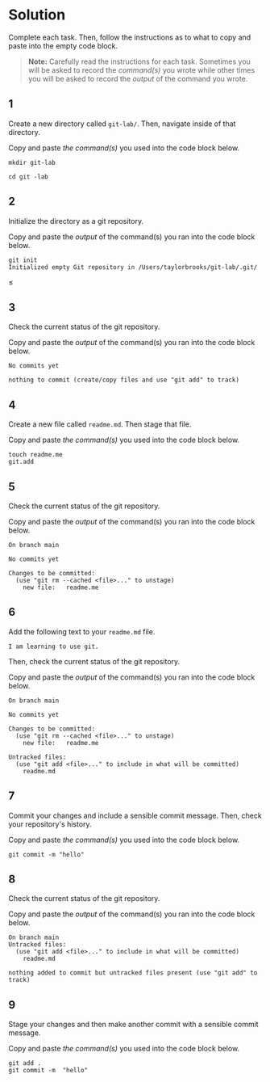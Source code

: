 # Solution

Complete each task. Then, follow the instructions as to what to copy and paste into the empty code block.

> **Note:** Carefully read the instructions for each task. Sometimes you will be asked to record the _command(s)_ you wrote while other times you will be asked to record the _output_ of the command you wrote.

## 1

Create a new directory called `git-lab/`. Then, navigate inside of that directory.

Copy and paste _the command(s)_ you used into the code block below.

```
mkdir git-lab

cd git -lab
```

## 2

Initialize the directory as a git repository.

Copy and paste the _output_ of the command(s) you ran into the code block below.

```
git init
Initialized empty Git repository in /Users/taylorbrooks/git-lab/.git/
```
≤
## 3

Check the current status of the git repository.

Copy and paste the _output_ of the command(s) you ran into the code block below.

```
No commits yet

nothing to commit (create/copy files and use "git add" to track)
```

## 4

Create a new file called `readme.md`. Then stage that file.

Copy and paste _the command(s)_ you used into the code block below.

```
touch readme.me
git.add
```

## 5

Check the current status of the git repository.

Copy and paste the _output_ of the command(s) you ran into the code block below.

```
On branch main

No commits yet

Changes to be committed:
  (use "git rm --cached <file>..." to unstage)
	new file:   readme.me
```

## 6

Add the following text to your `readme.md` file.

```
I am learning to use git.
```

Then, check the current status of the git repository.

Copy and paste the _output_ of the command(s) you ran into the code block below.

```
On branch main

No commits yet

Changes to be committed:
  (use "git rm --cached <file>..." to unstage)
	new file:   readme.me

Untracked files:
  (use "git add <file>..." to include in what will be committed)
	readme.md
```

## 7

Commit your changes and include a sensible commit message. Then, check your repository's history.

Copy and paste _the command(s)_ you used into the code block below.

```
git commit -m "hello"
```

## 8

Check the current status of the git repository.

Copy and paste the _output_ of the command(s) you ran into the code block below.

```
On branch main
Untracked files:
  (use "git add <file>..." to include in what will be committed)
	readme.md

nothing added to commit but untracked files present (use "git add" to track)
```

## 9

Stage your changes and then make another commit with a sensible commit message.

Copy and paste _the command(s)_ you used into the code block below.

```
git add .
git commit -m  "hello"
```
